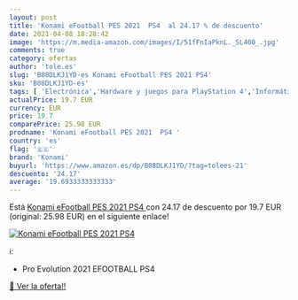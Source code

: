 ```yaml
---
layout: post
title: 'Konami eFootball PES 2021  PS4  al 24.17 % de descuento'
date: 2021-04-08 18:28:42
image: 'https://m.media-amazon.com/images/I/51fFnIaPknL._SL400_.jpg'
comments: true
category: ofertas
author: 'tole.es'
slug: 'B08DLKJ1YD-es Konami eFootball PES 2021 PS4'
sku: 'B08DLKJ1YD-es'
tags: [ 'Electrónica','Hardware y juegos para PlayStation 4','Informática','Juegos para PlayStation 4','Videojuegos','konami','ps4', ]
actualPrice: 19.7 EUR
currency: EUR
price: 19.7
comparePrice: 25.98 EUR
prodname: 'Konami eFootball PES 2021  PS4 '
country: 'es'
flag: '🇪🇸'
brand: 'Konami'
buyurl: 'https://www.amazon.es/dp/B08DLKJ1YD/?tag=tolees-21'
descuento: '24.17'
average: '19.6933333333333'
---
```


Está [Konami eFootball PES 2021  PS4 ](https://www.amazon.es/dp/B08DLKJ1YD/?tag=tolees-21) con 24.17 de descuento por 19.7 EUR (original: 25.98 EUR) en el siguiente enlace!

[![Konami eFootball PES 2021  PS4 ](https://m.media-amazon.com/images/I/51fFnIaPknL._SL400_.jpg)](https://www.amazon.es/dp/B08DLKJ1YD/?tag=tolees-21)

ℹ️:

- Pro Evolution 2021 EFOOTBALL PS4

[🛒 Ver la oferta!!](https://www.amazon.es/dp/B08DLKJ1YD/?tag=tolees-21)
